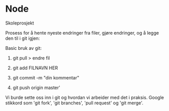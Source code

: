 # Node
Skoleprosjekt

Prosess for å hente nyeste endringer fra filer, gjøre endringer,
og å legge den til i git igjen:

Basic bruk av git: 
1. git pull > endre fil 

2. git add FILNAVN HER 

3. git commit -m "din kommentar"

4. git push origin master'

Vi burde sette oss inn i git og hvordan vi arbeider med det i praksis. Google stikkord som 'git fork', 'git branches', 'pull request' og 'git merge'.
